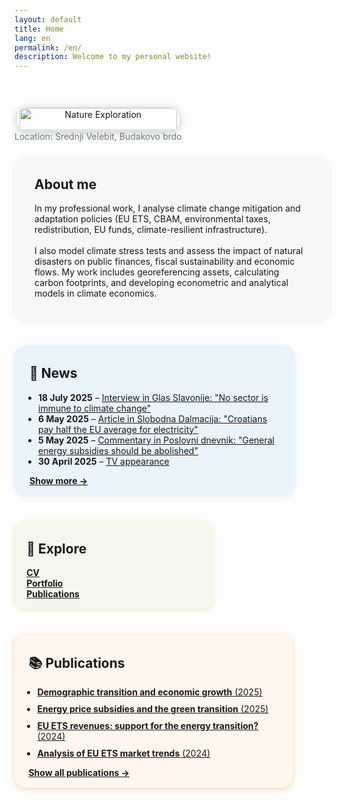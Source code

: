 ```yaml
---
layout: default
title: Home
lang: en
permalink: /en/
description: Welcome to my personal website!
---
```

<div style="display:flex; flex-wrap:wrap; gap:2.5rem; justify-content:space-between;">



<!-- ABOUT ME BLOCK -->
<div style="margin-top:2.8rem; text-align:center;">
  <img src="/assets/IMG_0847.JPG" alt="Nature Exploration" style="max-width:620px; width:97%; border-radius:16px; box-shadow: 0 2px 14px #b4c9b6;">
  <br>
  <span style="color:#777;">Location: Srednji Velebit, Budakovo brdo</span>
</div>

<div style="flex:1 1 300px; min-width:300px; max-width:460px; background:#f7f7fa; border-radius:18px; padding:2rem 2rem 1.3rem 2rem; box-shadow:0 2px 8px #eee;">
  <h2 style="margin-top:0">About me</h2>
  <p>
    In my professional work, I analyse climate change mitigation and adaptation policies (EU ETS, CBAM, environmental taxes, redistribution, EU funds, climate-resilient infrastructure).
    <br><br>
    I also model climate stress tests and assess the impact of natural disasters on public finances, fiscal sustainability and economic flows. My work includes georeferencing assets, calculating carbon footprints, and developing econometric and analytical models in climate economics.
  </p>
</div>

<!-- NEWS BLOCK -->
<div style="flex:1 1 270px; min-width:270px; max-width:400px; background:#eaf4fb; border-radius:18px; padding:2rem 1.5rem 1rem 1.5rem; box-shadow:0 2px 8px #e5edf7;">
  <h2 style="margin-top:0">📰 News</h2>
  <ul style="padding-left:1em; margin-bottom:0;">
    <li>
      <b>18 July 2025</b> – <a href="https://www.glas-slavonije.hr/magazin/2025/07/18/leonarda-srdelic-nema-sektora-koji-nije-pogoden-klimatskim-promjenama-705757/" target="_blank">Interview in Glas Slavonije: "No sector is immune to climate change"</a>
    </li>
    <li>
      <b>6 May 2025</b> – <a href="https://slobodnadalmacija.hr/vijesti/hrvatska/hrvati-placaju-upola-nizu-cijenu-struje-od-prosjeka-europske-unije-a-to-ce-potrajati-evo-u-cemu-je-tajna-1473702" target="_blank">Article in Slobodna Dalmacija: "Croatians pay half the EU average for electricity"</a>
    </li>
    <li>
      <b>5 May 2025</b> – <a href="https://www.poslovni.hr/trzista/treba-ukinuti-opcu-subvenciju-energenata-4481932" target="_blank">Commentary in Poslovni dnevnik: "General energy subsidies should be abolished"</a>
    </li>
    <li>
      <b>30 April 2025</b> – <a href="https://youtu.be/ggG3J4X-0uA">TV appearance</a>
    </li>
    <!-- Add more news items here -->
  </ul>
  <div style="margin-top:1em; font-size:1em;">
    <a href="/en/media/"><b>Show more &rarr;</b></a>
  </div>
</div>

<!-- QUICK LINKS BLOCK -->
<div style="flex:1 1 180px; min-width:180px; max-width:280px; background:#f4f7ed; border-radius:18px; padding:2rem 1.2rem 1rem 1.2rem; box-shadow:0 2px 8px #e0ecd5;">
  <h2 style="margin-top:0">🔗 Explore</h2>
  <ul style="list-style:none; padding:0; margin:0;">
    <li><a href="/en/cv/"><b>CV</b></a></li>
    <li><a href="/en/portfolio/"><b>Portfolio</b></a></li>
    <li><a href="/en/publications-by-theme/"><b>Publications</b></a></li>
  </ul>
</div>

<!-- PUBLICATIONS BLOCK -->
<div style="flex:1 1 280px; min-width:220px; max-width:400px; background:#fff7ed; border-radius:18px; padding:2rem 1.4rem 1rem 1.4rem; box-shadow:0 2px 8px #f2d7b0;">
  <h2 style="margin-top:0">📚 Publications</h2>
  <ul style="padding-left:1em; margin-bottom:0;">
    <li>
      <a href="https://doi.org/10.1093/cje/beaf014" target="_blank"><b>Demographic transition and economic growth</b> (2025)</a>
    </li>
    <li style="margin-top:10px;">
      <a href="https://repozitorij.ijf.hr/islandora/object/ijf%3A1154/datastream/FILE0/view" target="_blank"><b>Energy price subsidies and the green transition</b> (2025)</a>
    </li>
    <li style="margin-top:10px;">
      <a href="https://arhivanalitika.hr/blog/financira-li-se-prihodima-od-prodaje-emisijskih-dozvola-energetska-tranzicija-ili-odrzava-status-quo/" target="_blank"><b>EU ETS revenues: support for the energy transition?</b> (2024)</a>
    </li>
    <li style="margin-top:10px;">
      <a href="https://zde.hr/wp-content/uploads/2024/11/13.-Analiza-trzisnih-trendova-europskog-sustava-trgovanja-dozvolama-za-emisije-staklenickih-plinova-2.pdf" target="_blank"><b>Analysis of EU ETS market trends</b> (2024)</a>
    </li>
  </ul>
  <div style="margin-top:1em; font-size:1em;">
    <a href="/en/publications-by-theme/"><b>Show all publications &rarr;</b></a>
  </div>
</div>

</div>


